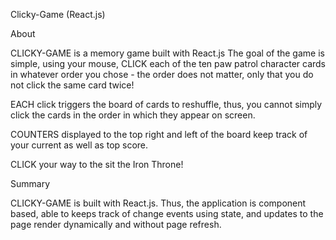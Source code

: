 Clicky-Game (React.js)

About

CLICKY-GAME is a memory game built with React.js The goal of the game is simple, using your mouse, CLICK each of the ten paw patrol character cards in whatever order you chose - the order does not matter, only that you do not click the same card twice!

EACH click triggers the board of cards to reshuffle, thus, you cannot simply click the cards in the order in which they appear on screen.

COUNTERS displayed to the top right and left of the board keep track of your current as well as top score.

CLICK your way to the sit the Iron Throne!

Summary

CLICKY-GAME is built with React.js. Thus, the application is component based, able to keeps track of change events using state, and updates to the page render dynamically and without page refresh.
